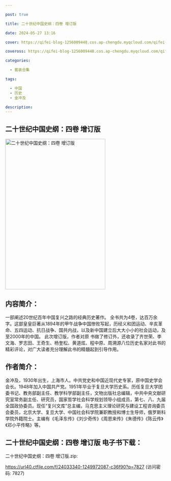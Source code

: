 ```yaml
---

post: true

title: 二十世纪中国史纲：四卷 增订版

date: 2024-05-27 13:16

cover: https://qifei-blog-1256009448.cos.ap-chengdu.myqcloud.com/qifei-blog/65f193bc9f345e8d03b89526.jpg

coveross: https://qifei-blog-1256009448.cos.ap-chengdu.myqcloud.com/qifei-blog/65f193bc9f345e8d03b89526.jpg

categories:

  - 套装合集

tags:

  - 中国
  - 历史
  - 金冲及

description:
---
```


## 二十世纪中国史纲：四卷 增订版
<img alt="二十世纪中国史纲：四卷 增订版 " class="aligncenter loading" data-was-processed="true" decoding="async" fetchpriority="high" height="471" src="https://qifei-blog-1256009448.cos.ap-chengdu.myqcloud.com/qifei-blog/65f193bc9f345e8d03b89526.jpg " style="cursor: zoom-in;" width="314"/>

## 内容简介：

一部阐述20世纪百年中国复兴之路的经典历史著作。 全书共为4卷，达百万余字。这部皇皇巨著从1894年的甲午战争中国惨败写起，历经义和团运动、辛亥革命、五四运动、抗日战争、国共内战，以及新中国建立后大大小小的社会运动，及至2000年的中国。 此次增订版，作者对原 书做了修订外，还收录了齐世荣、李文海、罗志田、王奇生、杨奎松、黄道炫、程中原、周溯源八位历史名家对此书的精彩评论，对广大读者充分理解此书的精髓起到引导作用。

## 作者简介：

金冲及，1930年出生，上海市人。中共党史和中国近现代史专家，原中国史学会会长。1948年加入中国共产党。1951年毕业于复旦大学历史系。历任复旦大学团委书记、教务部副主任、教学科学部副主任，文物出版社总编辑，中共中央文献研究室常务副主任、研究员，国家哲学社会科学规划领导小组成员，第七、八、九届全国政协委员。现任“复兴文库”总主编，马克思主义理论研究与建设工程咨询委员会委员，北京大学、复旦大学、中国社会科学院兼职教授和博士生导师，俄罗斯科学院外籍院士。主编有《毛泽东传》《刘少奇传》《周恩来传》《朱德传》《陈云传》《邓小平传略》等。

## 二十世纪中国史纲：四卷 增订版 电子书下载：



二十世纪中国史纲：四卷 增订版.zip: 

https://url40.ctfile.com/f/24033340-1249972087-c36f90?p=7827 (访问密码: 7827)
